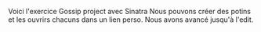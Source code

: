 Voici l'exercice Gossip project avec Sinatra
Nous pouvons créer des potins et les ouvrirs chacuns dans un lien perso.
Nous avons avancé jusqu'à l'edit.